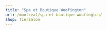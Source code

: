 ```yaml
---
title: "Spa et Boutique Woofington"
url: /montreal/spa-et-boutique-woofington/
shop: Tiersalon
---
```

